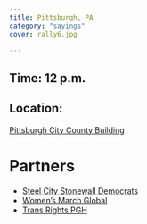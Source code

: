 ```yaml
---
title: Pittsburgh, PA
category: "sayings"
cover: rally6.jpg

---
```


## Time: 12 p.m.

## Location:
<a href="https://goo.gl/maps/Frhke6Y3ewm">Pittsburgh City County Building</a>

# Partners
- <a href="http://www.steel-city.org">Steel City Stonewall Democrats</a>
- <a href="https://womensmarchglobal.org">Women’s March Global</a>
- <a href="https://www.facebook.com/transpridepgh/">Trans Rights PGH</a>
